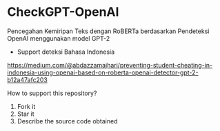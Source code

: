 # CheckGPT-OpenAI
Pencegahan Kemiripan Teks dengan RoBERTa berdasarkan Pendeteksi OpenAI menggunakan model GPT-2
- Support deteksi Bahasa Indonesia

https://medium.com/@abdazzamajhari/preventing-student-cheating-in-indonesia-using-openai-based-on-roberta-openai-detector-gpt-2-b12a47afc203

How to support this repository?
1. Fork it
2. Star it
3. Describe the source code obtained
